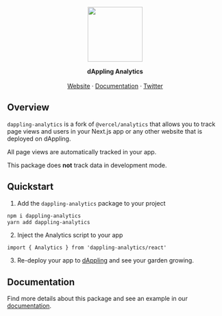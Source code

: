 <p align="center">
  <img src="https://github.com/alwaysbegrowing/dappling.network/blob/main/public/meta/Profile-Social%20networks.png" height="128" />
</p>
<div align="center"><strong>dAppling Analytics</strong></div>
<br />
<div align="center">
<a href="https://dappling.network">Website</a>
<span> · </span>
<a href="https://docs.dappling.network/guides/site-analytics">Documentation</a>
<span> · </span>
<a href="https://twitter.com/dApplingNetwork">Twitter</a>
</div>

## Overview

`dappling-analytics` is a fork of `@vercel/analytics` that allows you to track page views and users in your Next.js app or any other website that is deployed on dAppling.

All page views are automatically tracked in your app.

This package does **not** track data in development mode.

## Quickstart

1. Add the `dappling-analytics` package to your project

```bash
npm i dappling-analytics
yarn add dappling-analytics
```

2. Inject the Analytics script to your app

```
import { Analytics } from 'dappling-analytics/react'
```

3. Re-deploy your app to [dAppling](https://dappling.network) and see your garden growing.

## Documentation

Find more details about this package and see an example in our [documentation](https://docs.dappling.network/guides/site-analytics).
